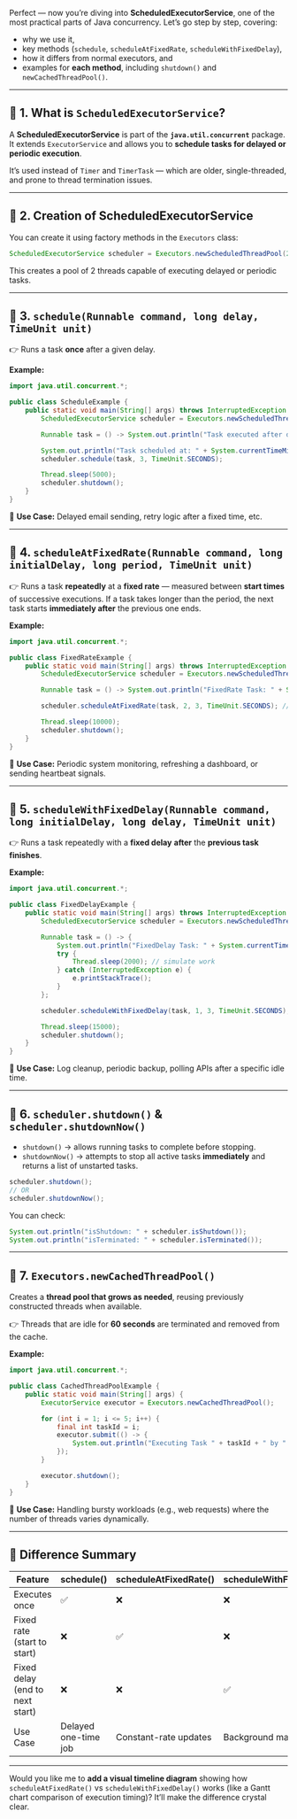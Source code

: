 Perfect — now you’re diving into **ScheduledExecutorService**, one of the most practical parts of Java concurrency. Let’s go step by step, covering:

* why we use it,
* key methods (`schedule`, `scheduleAtFixedRate`, `scheduleWithFixedDelay`),
* how it differs from normal executors, and
* examples for **each method**, including `shutdown()` and `newCachedThreadPool()`.

---

## 🔹 1. What is `ScheduledExecutorService`?

A **ScheduledExecutorService** is part of the **`java.util.concurrent`** package.
It extends `ExecutorService` and allows you to **schedule tasks for delayed or periodic execution**.

It’s used instead of `Timer` and `TimerTask` — which are older, single-threaded, and prone to thread termination issues.

---

## 🔹 2. Creation of ScheduledExecutorService

You can create it using factory methods in the `Executors` class:

```java
ScheduledExecutorService scheduler = Executors.newScheduledThreadPool(2);
```

This creates a pool of 2 threads capable of executing delayed or periodic tasks.

---

## 🔹 3. `schedule(Runnable command, long delay, TimeUnit unit)`

👉 Runs a task **once** after a given delay.

**Example:**

```java
import java.util.concurrent.*;

public class ScheduleExample {
    public static void main(String[] args) throws InterruptedException {
        ScheduledExecutorService scheduler = Executors.newScheduledThreadPool(1);

        Runnable task = () -> System.out.println("Task executed after delay: " + System.currentTimeMillis());

        System.out.println("Task scheduled at: " + System.currentTimeMillis());
        scheduler.schedule(task, 3, TimeUnit.SECONDS);

        Thread.sleep(5000);
        scheduler.shutdown();
    }
}
```

🧠 **Use Case:** Delayed email sending, retry logic after a fixed time, etc.

---

## 🔹 4. `scheduleAtFixedRate(Runnable command, long initialDelay, long period, TimeUnit unit)`

👉 Runs a task **repeatedly** at a **fixed rate** — measured between **start times** of successive executions.
If a task takes longer than the period, the next task starts **immediately after** the previous one ends.

**Example:**

```java
import java.util.concurrent.*;

public class FixedRateExample {
    public static void main(String[] args) throws InterruptedException {
        ScheduledExecutorService scheduler = Executors.newScheduledThreadPool(1);

        Runnable task = () -> System.out.println("FixedRate Task: " + System.currentTimeMillis());

        scheduler.scheduleAtFixedRate(task, 2, 3, TimeUnit.SECONDS); // initial delay 2s, repeat every 3s

        Thread.sleep(10000);
        scheduler.shutdown();
    }
}
```

🧠 **Use Case:** Periodic system monitoring, refreshing a dashboard, or sending heartbeat signals.

---

## 🔹 5. `scheduleWithFixedDelay(Runnable command, long initialDelay, long delay, TimeUnit unit)`

👉 Runs a task repeatedly with a **fixed delay** **after** the **previous task finishes**.

**Example:**

```java
import java.util.concurrent.*;

public class FixedDelayExample {
    public static void main(String[] args) throws InterruptedException {
        ScheduledExecutorService scheduler = Executors.newScheduledThreadPool(1);

        Runnable task = () -> {
            System.out.println("FixedDelay Task: " + System.currentTimeMillis());
            try {
                Thread.sleep(2000); // simulate work
            } catch (InterruptedException e) {
                e.printStackTrace();
            }
        };

        scheduler.scheduleWithFixedDelay(task, 1, 3, TimeUnit.SECONDS); // start after 1s, wait 3s after finish

        Thread.sleep(15000);
        scheduler.shutdown();
    }
}
```

🧠 **Use Case:** Log cleanup, periodic backup, polling APIs after a specific idle time.

---

## 🔹 6. `scheduler.shutdown()` & `scheduler.shutdownNow()`

* `shutdown()` → allows running tasks to complete before stopping.
* `shutdownNow()` → attempts to stop all active tasks **immediately** and returns a list of unstarted tasks.

```java
scheduler.shutdown();
// OR
scheduler.shutdownNow();
```

You can check:

```java
System.out.println("isShutdown: " + scheduler.isShutdown());
System.out.println("isTerminated: " + scheduler.isTerminated());
```

---

## 🔹 7. `Executors.newCachedThreadPool()`

Creates a **thread pool that grows as needed**, reusing previously constructed threads when available.

👉 Threads that are idle for **60 seconds** are terminated and removed from the cache.

**Example:**

```java
import java.util.concurrent.*;

public class CachedThreadPoolExample {
    public static void main(String[] args) {
        ExecutorService executor = Executors.newCachedThreadPool();

        for (int i = 1; i <= 5; i++) {
            final int taskId = i;
            executor.submit(() -> {
                System.out.println("Executing Task " + taskId + " by " + Thread.currentThread().getName());
            });
        }

        executor.shutdown();
    }
}
```

🧠 **Use Case:** Handling bursty workloads (e.g., web requests) where the number of threads varies dynamically.

---

## 🧩 Difference Summary

| Feature                         | schedule()           | scheduleAtFixedRate() | scheduleWithFixedDelay() |
| ------------------------------- | -------------------- | --------------------- | ------------------------ |
| Executes once                   | ✅                    | ❌                     | ❌                        |
| Fixed rate (start to start)     | ❌                    | ✅                     | ❌                        |
| Fixed delay (end to next start) | ❌                    | ❌                     | ✅                        |
| Use Case                        | Delayed one-time job | Constant-rate updates | Background maintenance   |

---

Would you like me to **add a visual timeline diagram** showing how `scheduleAtFixedRate()` vs `scheduleWithFixedDelay()` works (like a Gantt chart comparison of execution timing)?
It’ll make the difference crystal clear.
